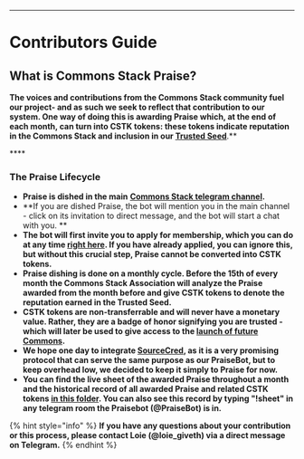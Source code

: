 
---

# Contributors Guide

## What is Commons Stack Praise?

**The voices and contributions from the Commons Stack community fuel our project- and as such we seek to reflect that contribution to our system. One way of doing this is awarding Praise which, at the end of each month, can turn into CSTK tokens: these tokens indicate reputation in the Commons Stack and inclusion in our [**Trusted Seed**](https://medium.com/giveth/the-trusted-seed-of-the-commons-stack-5af6fb04cd30)**.** 

\*\*\*\*
### The Praise Lifecycle 
* **Praise is dished in the main** [**Commons Stack telegram channel**](https://t.me/CommonsStack)**.**
* **If you are dished Praise, the bot will mention you in the main channel - click on its invitation to direct message, and the bot will start a chat with you. **
* **The bot will first invite you to apply for membership, which you can do at any time [right here](http://commonsstack.org/apply). If you have already applied, you can ignore this, but without this crucial step, Praise cannot be converted into CSTK tokens.**
* **Praise dishing is done on a monthly cycle. Before the 15th of every month the Commons Stack Association will analyze the Praise awarded from the month before and give CSTK tokens to denote the reputation earned in the Trusted Seed.** 
* **CSTK tokens are non-transferrable and will never have a monetary value. Rather, they are a badge of honor signifying you are trusted - which will later be used to give access to the [launch of future Commons](https://medium.com/giveth/the-commons-stack-scaling-the-commons-to-re-prioritize-people-and-the-planet-fdc076aec4eb).**
* **We hope one day to integrate [SourceCred](https://sourcecred.io/), as it is a very promising protocol that can serve the same purpose as our PraiseBot, but to keep overhead low, we decided to keep it simply to Praise for now.**
* **You can find the live sheet of the awarded Praise throughout a month and the historical record of all awarded Praise and related CSTK tokens [in this folder](https://drive.google.com/open?id=1UpoB17H-L2_jjzd4rgRaSbLgcaFwKqqE). You can also see this record by typing "!sheet" in any telegram room the Praisebot (@PraiseBot) is in.**


{% hint style="info" %}
**If you have any questions about your contribution or this process, please contact Loie \(@loie\_giveth\) via a direct message on Telegram.**
{% endhint %}




